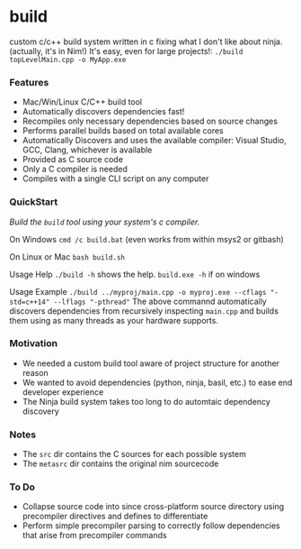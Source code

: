 # build
custom c/c++ build system written in c fixing what I don't like about ninja. (actually, it's in Nim!)
It's easy, even for large projects!: `./build topLevelMain.cpp -o MyApp.exe`

### Features

* Mac/Win/Linux C/C++ build tool
* Automatically discovers dependencies fast!
* Recompiles only necessary dependencies based on source changes
* Performs parallel builds based on total available cores
* Automatically Discovers and uses the available compiler: Visual Studio, GCC, Clang, whichever is available
* Provided as C source code
* Only a C compiler is needed
* Compiles with a single CLI script on any computer

### QuickStart

*Build the `build` tool using your system's c compiler.*

On Windows
`cmd /c build.bat` (even works from within msys2 or gitbash)

On Linux or Mac
`bash build.sh`

Usage Help
`./build -h` shows the help.
`build.exe -h` if on windows

Usage Example
`./build ../myproj/main.cpp -o myproj.exe --cflags "-std=c++14" --lflags "-pthread"`
The above commannd automatically discovers dependencies from recursively inspecting `main.cpp` and builds them using as many threads as your hardware supports.

### Motivation

* We needed a custom build tool aware of project structure for another reason
* We wanted to avoid dependencies (python, ninja, basil, etc.) to ease end developer experience
* The Ninja build system takes too long to do automtaic dependency discovery

### Notes

* The `src` dir contains the C sources for each possible system
* The `metasrc` dir contains the original nim sourcecode

### To Do

* Collapse source code into since cross-platform source directory using precompiler directives and defines to differentiate
* Perform simple precompiler parsing to correctly follow dependencies that arise from precompiler commands

